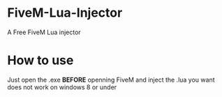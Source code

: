 # FiveM-Lua-Injector
A Free FiveM Lua injector  
# How to use  
Just open the .exe **BEFORE** openning FiveM and inject the .lua you want
does not work on windows 8 or under


